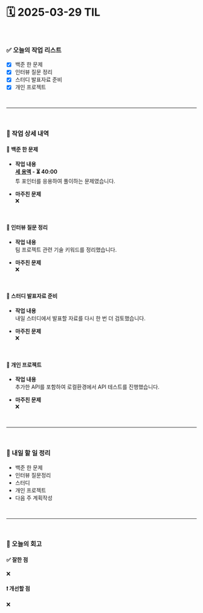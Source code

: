 # 🗓️ 2025-03-29 TIL

<br>

### ✅ 오늘의 작업 리스트  
- [x] 백준 한 문제
- [x] 인터뷰 질문 정리
- [x] 스터디 발표자료 준비
- [x] 개인 프로젝트

<br>

---

<br>

### 📌 작업 상세 내역  

#### 🔹 백준 한 문제
- **작업 내용**<br>
**[세 용액](https://www.acmicpc.net/problem/2473) - ⏳ 40:00**<br>
투 포인터를 응용하여 풀이하는 문제였습니다.

- **마주친 문제**<br>
❌

<br>

#### 🔹 인터뷰 질문 정리
- **작업 내용**<br>
팀 프로젝트 관련 기술 키워드를 정리했습니다.

- **마주친 문제**<br>
❌

<br>

#### 🔹 스터디 발표자료 준비
- **작업 내용**<br>
내일 스터디에서 발표할 자료를 다시 한 번 더 검토했습니다.

- **마주친 문제**<br>
❌

<br>

#### 🔹 개인 프로젝트
- **작업 내용**<br>
추가한 API를 포함하여 로컬환경에서 API 테스트를 진행했습니다.

- **마주친 문제**<br>
❌

<br>

---

<br>

### 🚀 내일 할 일 정리  

- 백준 한 문제
- 인터뷰 질문정리  
- 스터디
- 개인 프로젝트
- 다음 주 계획작성

<br>

---

<br>

### 🧐 오늘의 회고  

#### ✅ 잘한 점
❌

#### ❗ 개선할 점
❌



<br><br><br>